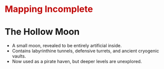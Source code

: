 # <font color="#c00000">Mapping Incomplete</font>
# The Hollow Moon
- A small moon, revealed to be entirely artificial inside. 
- Contains labyrinthine tunnels, defensive turrets, and ancient cryogenic vaults.
- Now used as a pirate haven, but deeper levels are unexplored.